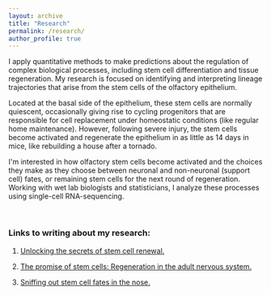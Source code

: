 ```yaml
---
layout: archive
title: "Research"
permalink: /research/
author_profile: true
---
```


I apply quantitative methods to make predictions about the regulation of complex biological processes, including stem cell differentiation and tissue regeneration. My research is focused on identifying and interpreting lineage trajectories that arise from the stem cells of the olfactory epithelium. 

Located at the basal side of the epithelium, these stem cells are normally quiescent, occasionally giving rise to cycling progenitors that are responsible for cell replacement under homeostatic conditions (like regular home maintenance). However, following severe injury, the stem cells become activated and regenerate the epithelium in as little as 14 days in mice, like rebuilding a house after a tornado.

I'm interested in how olfactory stem cells become activated and the choices they make as they choose between neuronal and non-neuronal (support cell) fates, or remaining stem cells for the next round of regeneration. Working with wet lab biologists and statisticians, I analyze these processes using single-cell RNA-sequencing. 


<br>

### Links to writing about my research:
1. [Unlocking the secrets of stem cell renewal.](https://bids.berkeley.edu/news/unlocking-secrets-stem-cell-renewal)

2. [The promise of stem cells: Regeneration in the adult nervous system.](https://web.archive.org/web/20180313133147/http://neuroscience.berkeley.edu:80/promise-stem-cells-regeneration-adult-nervous-system/)

3. [Sniffing out stem cell fates in the nose.](https://web.archive.org/web/20180825201008/https://news.berkeley.edu/2017/05/11/sniffing-out-stem-cell-fates-in-the-nose/)

